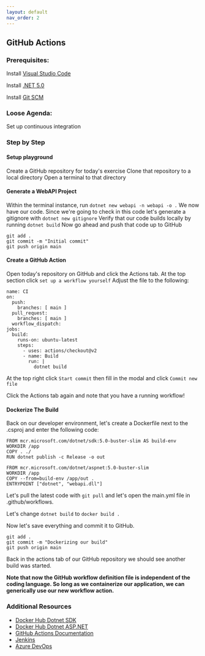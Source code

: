 ```yaml
---
layout: default
nav_order: 2
---
```


## GitHub Actions

### Prerequisites:

Install [Visual Studio Code](https://code.visualstudio.com/)

Install [.NET 5.0](https://dotnet.microsoft.com/download/dotnet/5.0)

Install [Git SCM](https://git-scm.com/downloads)


### Loose Agenda:

Set up continuous integration


### Step by Step

#### Setup playground

Create a GitHub repository for today's exercise
Clone that repository to a local directory
Open a terminal to that directory


#### Generate a WebAPI Project

Within the terminal instance, run ```dotnet new webapi -n webapi -o .``` 
We now have our code. Since we're going to check in this code let's generate a gitignore with ```dotnet new gitignore```
Verify that our code builds locally by running ```dotnet build```
Now go ahead and push that code up to GitHub

```
git add .
git commit -m "Initial commit"
git push origin main

```


#### Create a GitHub Action

Open today's repository on GitHub and click the Actions tab.
At the top section click ```set up a workflow yourself```
Adjust the file to the following:

```
name: CI
on:
  push:
    branches: [ main ]
  pull_request:
    branches: [ main ]
  workflow_dispatch:
jobs:
  build:
    runs-on: ubuntu-latest
    steps:
      - uses: actions/checkout@v2
      - name: Build 
        run: |
          dotnet build

```

At the top right click ```Start commit``` then fill in the modal and click ```Commit new file``` 

Click the Actions tab again and note that you have a running workflow! 


#### Dockerize The Build

Back on our developer environment, let's create a Dockerfile next to the .csproj and enter the following code:

```
FROM mcr.microsoft.com/dotnet/sdk:5.0-buster-slim AS build-env
WORKDIR /app
COPY . ./
RUN dotnet publish -c Release -o out

FROM mcr.microsoft.com/dotnet/aspnet:5.0-buster-slim
WORKDIR /app
COPY --from=build-env /app/out .
ENTRYPOINT ["dotnet", "webapi.dll"]

```

Let's pull the latest code with ```git pull``` and let's open the main.yml file in .github/workflows.

Let's change ```dotnet build``` to ```docker build .```

Now let's save everything and commit it to GitHub.

```
git add .
git commit -m "Dockerizing our build"
git push origin main

```

Back in the actions tab of our GitHub repository we should see another build was started.

**Note that now the GitHub workflow definition file is independent of the coding language. So long as we containerize our application, we can generically use our new workflow action.**


### Additional Resources

- [Docker Hub Dotnet SDK](https://hub.docker.com/_/microsoft-dotnet-sdk)
- [Docker Hub Dotnet ASP.NET](https://hub.docker.com/_/microsoft-dotnet-aspnet)
- [GitHub Actions Documentation](https://docs.github.com/en/actions)
- [Jenkins](https://www.jenkins.io/)
- [Azure DevOps](https://azure.microsoft.com/en-us/services/devops/pipelines/)
